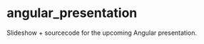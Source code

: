 angular_presentation
====================

Slideshow + sourcecode for the upcoming Angular presentation.
